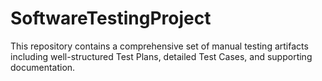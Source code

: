 # SoftwareTestingProject
This repository contains a comprehensive set of manual testing artifacts including well-structured Test Plans, detailed Test Cases, and supporting documentation.
